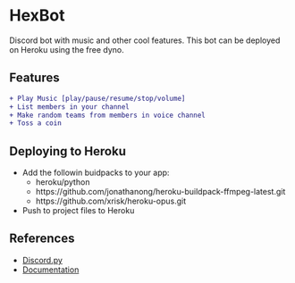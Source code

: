# HexBot
Discord bot with music and other cool features. This bot can be deployed on Heroku using the free dyno.

Features
---
```diff
+ Play Music [play/pause/resume/stop/volume]
+ List members in your channel
+ Make random teams from members in voice channel
+ Toss a coin
```

Deploying to Heroku
---
- Add the followin buidpacks to your app:
  - heroku/python
  - https<span>://</span>github.com/jonathanong/heroku-buildpack-ffmpeg-latest.git
  - https<span>://</span>github.com/xrisk/heroku-opus.git
- Push to project files to Heroku

References
---
- [Discord.py](https://github.com/Rapptz/discord.py)
- [Documentation](https://discordpy.readthedocs.io/en/latest/index.html)
